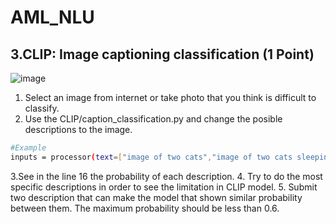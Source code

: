 # AML_NLU

## 3.CLIP: Image captioning classification (1 Point)

![image](https://user-images.githubusercontent.com/98495468/187804121-3107c28a-1fc8-47eb-8cf0-e8fb9721da4d.png)

1. Select an image from internet or take photo that you think is difficult to classify.
2. Use the CLIP/caption_classification.py and change the posible descriptions to the image.

```bash
#Example
inputs = processor(text=["image of two cats","image of two cats sleeping"], images=image, return_tensors="pt", padding=True)
```

3.See in the line 16 the probability of each description.
4. Try to do the most specific descriptions in order to see the limitation in CLIP model.
5. Submit two description that can make the model  that shown similar probability between them. The maximum probability should be less than 0.6.
